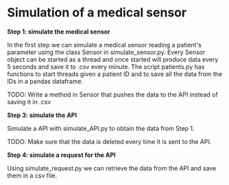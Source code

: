 
# Simulation of a medical sensor

__Step 1: simulate the medical sensor__

In the first step we can simulate a medical sensor reading a patient's parameter using the class Sensor in simulate_sensor.py. Every Sensor object can be started as a thread and once started will produce data every 5 seconds and save it to .csv every minute. 
The script patients.py has functions to start threads given a patient ID and to save all the data from the IDs in a pandas dataframe.

TODO: Write a method in Sensor that pushes the data to the API instead of saving it in .csv


__Step 3: simulate the API__

Simulate a API with simulate_API.py to obtain the data from Step 1.

TODO: Make sure that the data is deleted every time it is sent to the API.


__Step 4: simulate a request for the API__

Using simulate_request.py we can retrieve the data from the API and save them in a csv file.

